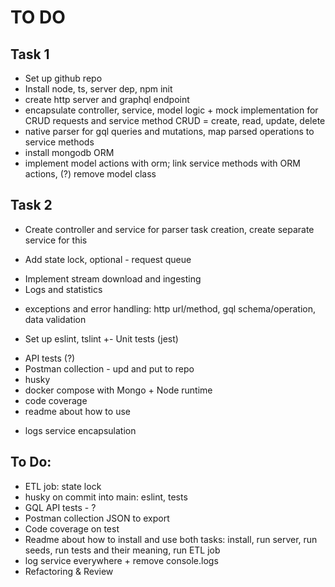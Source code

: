 # TO DO

## Task 1 

+ Set up github repo
+ Install node, ts, server dep, npm init
+ create http server and graphql endpoint
+ encapsulate controller, service, model logic + mock implementation for CRUD requests and service method CRUD = create, read, update, delete 
+ native parser for gql queries and mutations, map parsed operations to service methods
+ install mongodb ORM
+ implement model actions with orm; link service methods with ORM actions, (?) remove model class


## Task 2
+ Create controller and service for parser task creation, create separate service for this
- Add state lock, optional - request queue
+ Implement stream download and ingesting
+ Logs and statistics


- exceptions and error handling: http url/method, gql schema/operation, data validation
+ Set up eslint, tslint
+- Unit tests (jest)
- API tests (?)
- Postman collection - upd and put to repo
- husky
- docker compose with Mongo + Node runtime
- code coverage
- readme about how to use
+ logs service encapsulation

## To Do:

- ETL job: state lock
- husky on commit into main: eslint, tests
- GQL API tests - ?
- Postman collection JSON to export
- Code coverage on test
- Readme about how to install and use both tasks: install, run server, run seeds, run tests and their meaning, run ETL job
- log service everywhere + remove console.logs
- Refactoring & Review